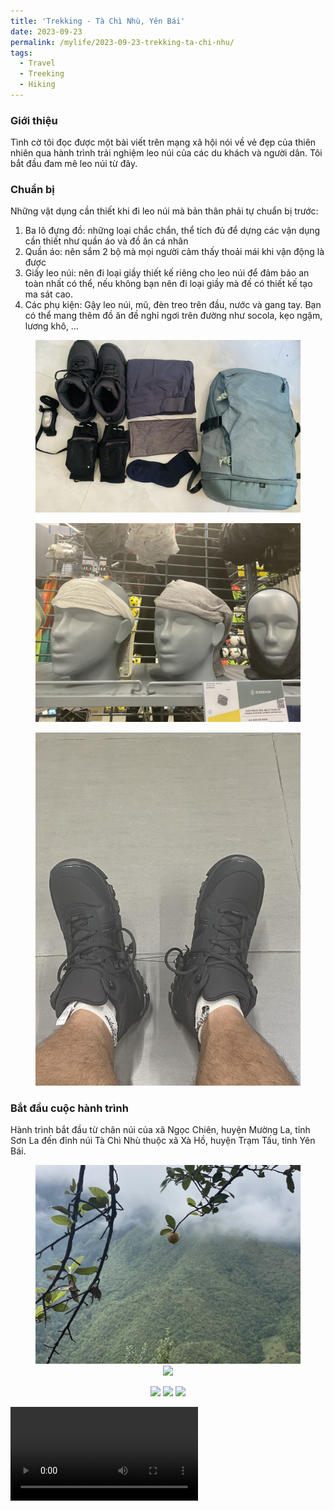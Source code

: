 ```yaml
---
title: 'Trekking - Tà Chì Nhù, Yên Bái'
date: 2023-09-23
permalink: /mylife/2023-09-23-trekking-ta-chi-nhu/
tags:
  - Travel
  - Treeking
  - Hiking
---
```


### Giới thiệu

Tình cờ tôi đọc được một bài viết trên mạng xã hội nói về vẻ đẹp của thiên nhiên qua hành trình trải nghiệm leo núi của các du khách và người dân. Tôi bắt đầu đam mê leo núi từ đây.

### Chuẩn bị

Những vật dụng cần thiết khi đi leo núi mà bản thân phải tự chuẩn bị trước:

1. Ba lô đựng đồ: những loại chắc chắn, thể tích đủ để dựng các vận dụng cần thiết như quần áo và đồ ăn cá nhân  
2. Quần áo: nên sắm 2 bộ mà mọi người cảm thấy thoải mái khi vận động là được  
3. Giầy leo núi: nên đi loại giầy thiết kế riêng cho leo núi để đảm bảo an toàn nhất có thể, nếu không bạn nên đi loại giầy mà đế có thiết kế tạo ma sát cao.
4. Các phụ kiện: Gậy leo núi, mũ, đèn treo trên đầu, nước và gang tay. Bạn có thể mang thêm đồ ăn đề nghỉ ngơi trên đường như socola, kẹo ngậm, lương khô, ...


<head>
    <style type="text/css">
        figure{text-align: center;}
        figcaption{text-align: center;}
    </style>
</head>

<figure>
    <img src='/images/mylife/trekking-ta-chi-nhu/essential_items.jpg'>
</figure>

<figure>
    <img src='/images/mylife/trekking-ta-chi-nhu/headband_hat.jpg'>
</figure>

<figure>
    <img src='/images/mylife/trekking-ta-chi-nhu/trekking_shoe.jpg'>
</figure>


### Bắt đầu cuộc hành trình

Hành trình bắt đầu từ chân núi của xã Ngọc Chiên, huyện Mường La, tỉnh Sơn La đến đỉnh núi Tà Chì Nhù thuộc xã Xà Hồ, huyện Trạm Tấu, tỉnh Yên Bái.

<figure>
    <img src='/images/mylife/trekking-ta-chi-nhu/chan_nui_1.jpg'>
    <img src='/images/mylife/trekking-ta-chi-nhu/chan_nui_2.jpg'>
</figure>

<figure>
    <img src='/images/mylife/trekking-ta-chi-nhu/len_nui_1.jpg'>
    <img src='/images/mylife/trekking-ta-chi-nhu/len_nui_2.jpg'>
    <img src='/images/mylife/trekking-ta-chi-nhu/len_nui_3.jpg'>
</figure>

<video controls>
    <source src='/images/mylife/trekking-ta-chi-nhu/len_nui_4.MOV' type='video/mp4'>
</video>
